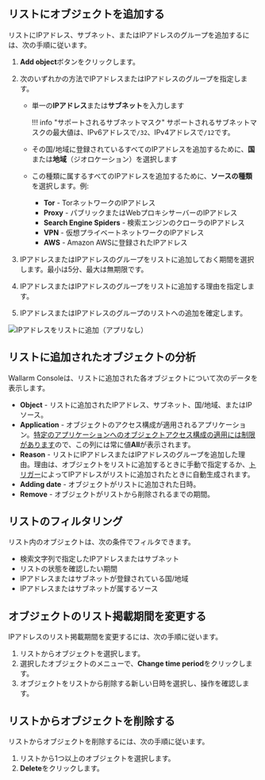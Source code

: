 ## リストにオブジェクトを追加する

リストにIPアドレス、サブネット、またはIPアドレスのグループを追加するには、次の手順に従います。

1. **Add object**ボタンをクリックします。
2. 次のいずれかの方法でIPアドレスまたはIPアドレスのグループを指定します。

    * 単一の**IPアドレス**または**サブネット**を入力します
        
        !!! info "サポートされるサブネットマスク"
            サポートされるサブネットマスクの最大値は、IPv6アドレスで`/32`、IPv4アドレスで`/12`です。
    
    * その国/地域に登録されているすべてのIPアドレスを追加するために、**国**または**地域**（ジオロケーション）を選択します
    * この種類に属するすべてのIPアドレスを追加するために、**ソースの種類**を選択します。例:
        * **Tor** - TorネットワークのIPアドレス
        * **Proxy** - パブリックまたはWebプロキシサーバーのIPアドレス
        * **Search Engine Spiders** - 検索エンジンのクローラのIPアドレス
        * **VPN** - 仮想プライベートネットワークのIPアドレス
        * **AWS** - Amazon AWSに登録されたIPアドレス
3. IPアドレスまたはIPアドレスのグループをリストに追加しておく期間を選択します。最小は5分、最大は無期限です。
4. IPアドレスまたはIPアドレスのグループをリストに追加する理由を指定します。
5. IPアドレスまたはIPアドレスのグループのリストへの追加を確定します。

![IPアドレスをリストに追加（アプリなし）](../../images/user-guides/ip-lists/add-ip-to-list-without-app.png)

## リストに追加されたオブジェクトの分析

Wallarm Consoleは、リストに追加された各オブジェクトについて次のデータを表示します。

* **Object** - リストに追加されたIPアドレス、サブネット、国/地域、またはIPソース。
* **Application** - オブジェクトのアクセス構成が適用されるアプリケーション。[特定のアプリケーションへのオブジェクトアクセス構成の適用には制限があります](overview.md#known-caveats-of-ip-lists-configuration)ので、この列には常に値**All**が表示されます。
* **Reason** - リストにIPアドレスまたはIPアドレスのグループを追加した理由。理由は、オブジェクトをリストに追加するときに手動で指定するか、[トリガー](../triggers/triggers.md)によってIPアドレスがリストに追加されたときに自動生成されます。
* **Adding date** - オブジェクトがリストに追加された日時。
* **Remove** - オブジェクトがリストから削除されるまでの期間。

## リストのフィルタリング

リスト内のオブジェクトは、次の条件でフィルタできます。

* 検索文字列で指定したIPアドレスまたはサブネット
* リストの状態を確認したい期間
* IPアドレスまたはサブネットが登録されている国/地域
* IPアドレスまたはサブネットが属するソース

## オブジェクトのリスト掲載期間を変更する

IPアドレスのリスト掲載期間を変更するには、次の手順に従います。

1. リストからオブジェクトを選択します。
2. 選択したオブジェクトのメニューで、**Change time period**をクリックします。
3. オブジェクトをリストから削除する新しい日時を選択し、操作を確認します。

## リストからオブジェクトを削除する

リストからオブジェクトを削除するには、次の手順に従います。

1. リストから1つ以上のオブジェクトを選択します。
2. **Delete**をクリックします。